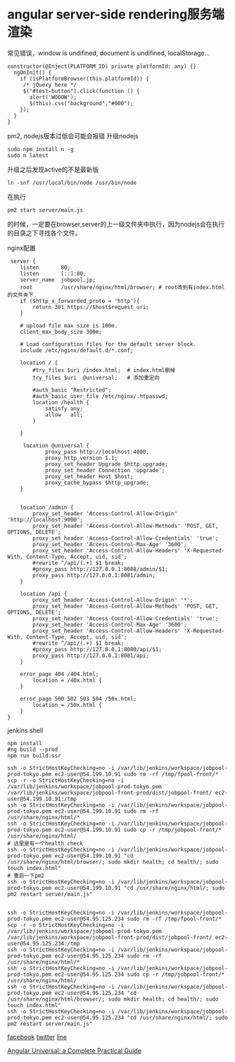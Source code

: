 # angular server-side rendering服务端渲染

常见错误，window is undifined, document is undifined, localStorage...

    constructor(@Inject(PLATFORM_ID) private platformId: any) {}
      ngOnInit() {
        if (isPlatformBrowser(this.platformId)) {
         /* jQuery here */
         $("#test-button").click(function () {
           alert('WOOOW');
           $(this).css("background","#000");
        });
      }
    }
pm2, nodejs版本过低会可能会报错
升级nodejs

    sudo npm install n -g
    sudo n latest
升级之后发现active的不是最新版

    ln -snf /usr/local/bin/node /usr/bin/node
在执行

    pm2 start server/main.js
的时候，一定要在browser,server的上一级文件夹中执行，因为nodejs会在执行的目录之下寻找各个文件。

nginx配置

     server {
        listen       80;
        listen       [::]:80;
        server_name  jobpool.jp;
        root         /usr/share/nginx/html/browser; # root改到有index.html的文件夹下
        if ($http_x_forwarded_proto = 'http'){
            return 301 https://$host$request_uri;
        }
    
        # upload file max size is 100m.
        client_max_body_size 300m;
    
        # Load configuration files for the default server block.
        include /etc/nginx/default.d/*.conf;
    
        location / {
            #try_files $uri /index.html;  # index.html删掉
            try_files $uri  @universal;   # 添加重定向
    
            #auth_basic "Restricted";                  
            #auth_basic_user_file /etc/nginx/.htpasswd;
            location /health {
                satisfy any;
                allow   all;
            }
    
        }
        
         location @universal {
                proxy_pass http://localhost:4000;
                proxy_http_version 1.1;
                proxy_set_header Upgrade $http_upgrade;
                proxy_set_header Connection 'upgrade';
                proxy_set_header Host $host;
                proxy_cache_bypass $http_upgrade;
        }
    
    
        location /admin {
            proxy_set_header 'Access-Control-Allow-Origin' 'http://localhost:9000';
            proxy_set_header 'Access-Control-Allow-Methods' 'POST, GET, OPTIONS, DELETE';
            proxy_set_header 'Access-Control-Allow-Credentials' 'true';
            proxy_set_header 'Access-Control-Max-Age' '3600';
            proxy_set_header 'Access-Control-Allow-Headers' 'X-Requested-With, Content-Type, Accept, uid, sid';
            #rewrite ^/api/(.+) $1 break;
            #proxy_pass http://127.0.0.1:8088/admin/$1;
            proxy_pass http://127.0.0.1:8081/admin;
        }
    
        location /api {
            proxy_set_header 'Access-Control-Allow-Origin' '*';
            proxy_set_header 'Access-Control-Allow-Methods' 'POST, GET, OPTIONS, DELETE';
            proxy_set_header 'Access-Control-Allow-Credentials' 'true';
            proxy_set_header 'Access-Control-Max-Age' '3600';
            proxy_set_header 'Access-Control-Allow-Headers' 'X-Requested-With, Content-Type, Accept, uid, sid';
            #rewrite ^/api/(.+) $1 break;
            #proxy_pass http://127.0.0.1:8080/api/$1;
            proxy_pass http://127.0.0.1:8081/api;
        }
    
        error_page 404 /404.html;
            location = /40x.html {
        }
    
        error_page 500 502 503 504 /50x.html;
            location = /50x.html {
        }
    }
jenkins shell

    npm install
    #ng build --prod
    npm run build:ssr
    
    ssh -o StrictHostKeyChecking=no -i /var/lib/jenkins/workspace/jobpool-prod-tokyo.pem ec2-user@54.199.10.91 sudo rm -rf /tmp/fpool-front/*
    scp -r -o StrictHostKeyChecking=no -i /var/lib/jenkins/workspace/jobpool-prod-tokyo.pem /var/lib/jenkins/workspace/jobpool-front-prod/dist/jobpool-front/ ec2-user@54.199.10.91:/tmp
    ssh -o StrictHostKeyChecking=no -i /var/lib/jenkins/workspace/jobpool-prod-tokyo.pem ec2-user@54.199.10.91 sudo rm -rf /usr/share/nginx/html/*
    ssh -o StrictHostKeyChecking=no -i /var/lib/jenkins/workspace/jobpool-prod-tokyo.pem ec2-user@54.199.10.91 sudo cp -r /tmp/jobpool-front/* /usr/share/nginx/html/
    # 这里是有一个health check
    ssh -o StrictHostKeyChecking=no -i /var/lib/jenkins/workspace/jobpool-prod-tokyo.pem ec2-user@54.199.10.91 "cd /usr/share/nginx/html/browser/; sudo mkdir health; cd health/; sudo touch index.html"
    # 重启一下pm2
    ssh -o StrictHostKeyChecking=no -i /var/lib/jenkins/workspace/jobpool-prod-tokyo.pem ec2-user@54.199.10.91 "cd /usr/share/nginx/html/; sudo pm2 restart server/main.js"
    
    
    ssh -o StrictHostKeyChecking=no -i /var/lib/jenkins/workspace/jobpool-prod-tokyo.pem ec2-user@54.95.125.234 sudo rm -rf /tmp/fpool-front/*
    scp -r -o StrictHostKeyChecking=no -i /var/lib/jenkins/workspace/jobpool-prod-tokyo.pem /var/lib/jenkins/workspace/jobpool-front-prod/dist/jobpool-front/ ec2-user@54.95.125.234:/tmp
    ssh -o StrictHostKeyChecking=no -i /var/lib/jenkins/workspace/jobpool-prod-tokyo.pem ec2-user@54.95.125.234 sudo rm -rf /usr/share/nginx/html/*
    ssh -o StrictHostKeyChecking=no -i /var/lib/jenkins/workspace/jobpool-prod-tokyo.pem ec2-user@54.95.125.234 sudo cp -r /tmp/jobpool-front/* /usr/share/nginx/html/
    ssh -o StrictHostKeyChecking=no -i /var/lib/jenkins/workspace/jobpool-prod-tokyo.pem ec2-user@54.95.125.234 "cd /usr/share/nginx/html/browser/; sudo mkdir health; cd health/; sudo touch index.html"
    ssh -o StrictHostKeyChecking=no -i /var/lib/jenkins/workspace/jobpool-prod-tokyo.pem ec2-user@54.95.125.234 "cd /usr/share/nginx/html/; sudo pm2 restart server/main.js"

[facebook](https://developers.facebook.com/tools/debug/)
[twitter](https://cards-dev.twitter.com/validator)
[line](https://poker.line.naver.jp/)

[Angular Universal: a Complete Practical Guide](https://blog.angular-university.io/angular-universal/)
